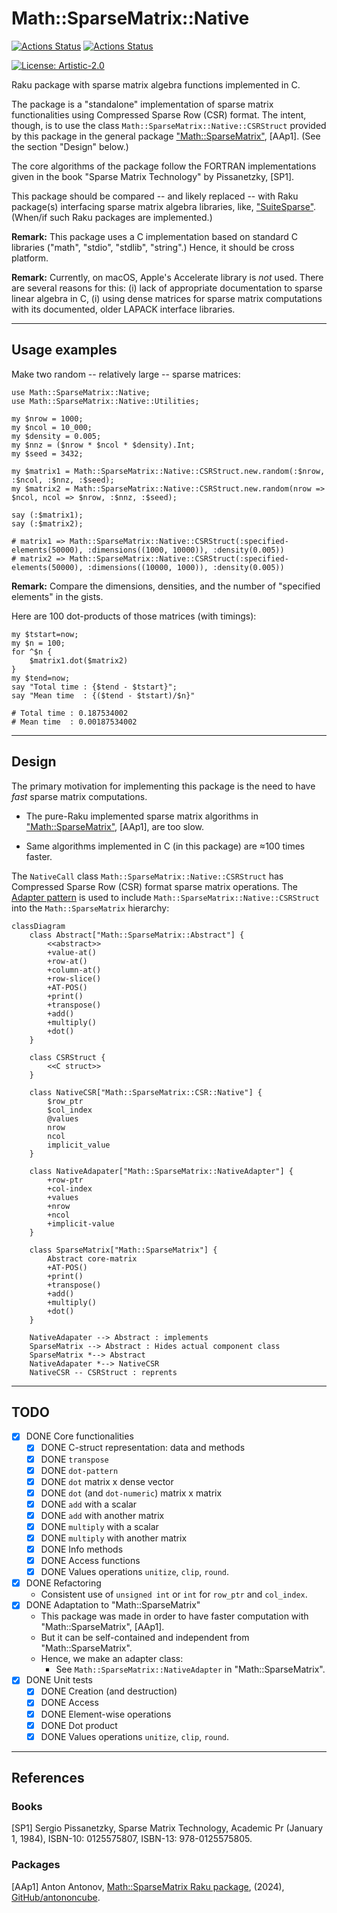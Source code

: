 # Math::SparseMatrix::Native

[![Actions Status](https://github.com/antononcube/Raku-Math-SparseMatrix-Native/actions/workflows/linux.yml/badge.svg)](https://github.com/antononcube/Raku-Math-SparseMatrix-Native/actions)
[![Actions Status](https://github.com/antononcube/Raku-Math-SparseMatrix-Native/actions/workflows/macos.yml/badge.svg)](https://github.com/antononcube/Raku-Math-SparseMatrix-Native/actions)

[![License: Artistic-2.0](https://img.shields.io/badge/License-Artistic%202.0-0298c3.svg)](https://opensource.org/licenses/Artistic-2.0)

Raku package with sparse matrix algebra functions implemented in C.

The package is a "standalone" implementation of sparse matrix functionalities using 
Compressed Sparse Row (CSR) format. The intent, though, is to use the class `Math::SparseMatrix::Native::CSRStruct`
provided by this package in the general package 
["Math::SparseMatrix"](https://github.com/antononcube/Raku-Math-SparseMatrix), [AAp1].
(See the section "Design" below.)

The core algorithms of the package follow the FORTRAN implementations given in the book
"Sparse Matrix Technology" by Pissanetzky, [SP1].

This package should be compared -- and likely replaced -- with Raku package(s) interfacing 
sparse matrix algebra libraries, like, 
["SuiteSparse"](https://github.com/DrTimothyAldenDavis/SuiteSparse).
(When/if such Raku packages are implemented.)

**Remark:** This package uses a C implementation based on standard C libraries ("math", "stdio", "stdlib", "string".)
Hence, it should be cross platform.

**Remark:** Currently, on macOS, Apple's Accelerate library is _not_ used.
There are several reasons for this: 
(i) lack of appropriate documentation to sparse linear algebra in C,
(i) using dense matrices for sparse matrix computations with its documented, older LAPACK interface libraries.

------

## Usage examples

Make two random -- relatively large -- sparse matrices:

```perl6
use Math::SparseMatrix::Native;
use Math::SparseMatrix::Native::Utilities;

my $nrow = 1000;
my $ncol = 10_000;
my $density = 0.005;
my $nnz = ($nrow * $ncol * $density).Int;
my $seed = 3432;

my $matrix1 = Math::SparseMatrix::Native::CSRStruct.new.random(:$nrow, :$ncol, :$nnz, :$seed);
my $matrix2 = Math::SparseMatrix::Native::CSRStruct.new.random(nrow => $ncol, ncol => $nrow, :$nnz, :$seed);

say (:$matrix1);
say (:$matrix2);
```
```
# matrix1 => Math::SparseMatrix::Native::CSRStruct(:specified-elements(50000), :dimensions((1000, 10000)), :density(0.005))
# matrix2 => Math::SparseMatrix::Native::CSRStruct(:specified-elements(50000), :dimensions((10000, 1000)), :density(0.005))
```

**Remark:** Compare the dimensions, densities, and the number of "specified elements" in the gists. 

Here are 100 dot-products of those matrices (with timings):

```perl6
my $tstart=now;
my $n = 100;
for ^$n {
    $matrix1.dot($matrix2)
}
my $tend=now;
say "Total time : {$tend - $tstart}";
say "Mean time  : {($tend - $tstart)/$n}"
```
```
# Total time : 0.187534002
# Mean time  : 0.00187534002
```

------

## Design

The primary motivation for implementing this package is the need to have _fast_ sparse matrix computations.

- The pure-Raku implemented sparse matrix algorithms in 
["Math::SparseMatrix"](https://raku.land/zef:antononcube/Math::SparseMatrix), [AAp1],
are too slow. 

- Same algorithms implemented in C (in this package) are ≈100 times faster.  

The `NativeCall` class `Math::SparseMatrix::Native::CSRStruct` has Compressed Sparse Row (CSR) format sparse matrix operations.
The [Adapter pattern](https://en.wikipedia.org/wiki/Adapter_pattern) is used to include `Math::SparseMatrix::Native::CSRStruct`
into the `Math::SparseMatrix` hierarchy:

```mermaid
classDiagram
    class Abstract["Math::SparseMatrix::Abstract"] {
        <<abstract>>
        +value-at()
        +row-at()
        +column-at()
        +row-slice()
        +AT-POS()
        +print()
        +transpose()
        +add()
        +multiply()
        +dot()
    }

    class CSRStruct {
        <<C struct>>
    }
    
    class NativeCSR["Math::SparseMatrix::CSR::Native"] {
        $row_ptr
        $col_index
        @values
        nrow
        ncol
        implicit_value
    }

    class NativeAdapater["Math::SparseMatrix::NativeAdapter"] {
        +row-ptr
        +col-index
        +values
        +nrow
        +ncol
        +implicit-value
    }    
    
    class SparseMatrix["Math::SparseMatrix"] {
        Abstract core-matrix
        +AT-POS()
        +print()
        +transpose()
        +add()
        +multiply()
        +dot()
    }
    
    NativeAdapater --> Abstract : implements
    SparseMatrix --> Abstract : Hides actual component class
    SparseMatrix *--> Abstract
    NativeAdapater *--> NativeCSR
    NativeCSR -- CSRStruct : reprents
```

------

## TODO

- [X] DONE Core functionalities
    - [X] DONE C-struct representation: data and methods
    - [X] DONE `transpose`
    - [X] DONE `dot-pattern`
    - [X] DONE `dot` matrix x dense vector
    - [X] DONE `dot` (and `dot-numeric`) matrix x matrix
    - [X] DONE `add` with a scalar
    - [X] DONE `add` with another matrix
    - [X] DONE `multiply` with a scalar
    - [X] DONE `multiply` with another matrix
    - [X] DONE Info methods
    - [X] DONE Access functions
    - [X] DONE Values operations `unitize`, `clip`, `round`.
- [X] DONE Refactoring
  - Consistent use of `unsigned int` or `int` for `row_ptr` and `col_index`. 
- [X] DONE Adaptation to "Math::SparseMatrix"
    - This package was made in order to have faster computation with "Math::SparseMatrix", [AAp1].
    - But it can be self-contained and independent from "Math::SparseMatrix".
    - Hence, we make an adapter class:
      - See `Math::SparseMatrix::NativeAdapter` in "Math::SparseMatrix".
- [X] DONE Unit tests
    - [X] DONE Creation (and destruction)
    - [X] DONE Access
    - [X] DONE Element-wise operations
    - [X] DONE Dot product
    - [X] DONE Values operations `unitize`, `clip`, `round`.

------

## References

### Books

[SP1] Sergio Pissanetzky, Sparse Matrix Technology, Academic Pr (January 1, 1984), ISBN-10: 0125575807, ISBN-13: 978-0125575805.

### Packages

[AAp1] Anton Antonov,
[Math::SparseMatrix Raku package](https://github.com/antononcube/Raku-Math-SparseMatrix),
(2024),
[GitHub/antononcube](https://github.com/antononcube).

